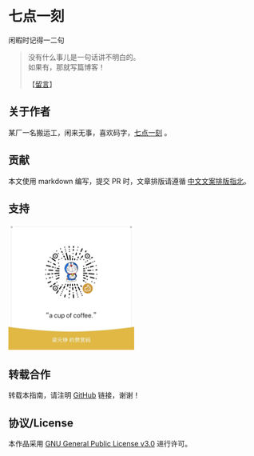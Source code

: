 # 七点一刻

闲暇时记得一二句
> 
> 没有什么事儿是一句话讲不明白的。  
> 如果有，那就写篇博客！ 
> 
> 【[留言](https://github.com/LeungGeorge/LeungGeorge.github.io/issues/new)】  

## 关于作者

某厂一名搬运工，闲来无事，喜欢码字，[七点一刻](https://leunggeorge.github.io/) 。  

## 贡献

本文使用 markdown 编写，提交 PR 时，文章排版请遵循 [中文文案排版指北](https://github.com/mzlogin/chinese-copywriting-guidelines/blob/Simplified/README.md)。

## 支持

<img src="https://raw.githubusercontent.com/LeungGeorge/assets/master/images/20200130112427.png" width="50%">

## 转载合作

转载本指南，请注明 [GitHub](https://github.com/LeungGeorge/LeungGeorge.github.io) 链接，谢谢！

## 协议/License

本作品采用 [GNU General Public License v3.0](LICENSE) 进行许可。
